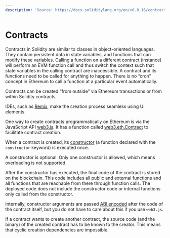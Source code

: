 ```yaml
---
description: 'Source: https://docs.soliditylang.org/en/v0.8.16/contracts.html'
---
```


# Contracts

Contracts in Solidity are similar to classes in object-oriented languages. They contain persistent data in state variables, and functions that can modify these variables. Calling a function on a different contract (instance) will perform an EVM function call and thus switch the context such that state variables in the calling contract are inaccessible. A contract and its functions need to be called for anything to happen. There is no “cron” concept in Ethereum to call a function at a particular event automatically.

Contracts can be created “from outside” via Ethereum transactions or from within Solidity contracts.

IDEs, such as [Remix](https://remix.ethereum.org/), make the creation process seamless using UI elements.

One way to create contracts programmatically on Ethereum is via the JavaScript API [web3.js](https://github.com/ethereum/web3.js). It has a function called [web3.eth.Contract](https://web3js.readthedocs.io/en/1.0/web3-eth-contract.html#new-contract) to facilitate contract creation.

When a contract is created, its [constructor](https://docs.soliditylang.org/en/v0.8.16/contracts.html#constructor) (a function declared with the `constructor` keyword) is executed once.

A constructor is optional. Only one constructor is allowed, which means overloading is not supported.

After the constructor has executed, the final code of the contract is stored on the blockchain. This code includes all public and external functions and all functions that are reachable from there through function calls. The deployed code does not include the constructor code or internal functions only called from the constructor.

Internally, constructor arguments are passed [ABI encoded](https://docs.soliditylang.org/en/v0.8.16/abi-spec.html#abi) after the code of the contract itself, but you do not have to care about this if you use `web3.js`.

If a contract wants to create another contract, the source code (and the binary) of the created contract has to be known to the creator. This means that cyclic creation dependencies are impossible.

